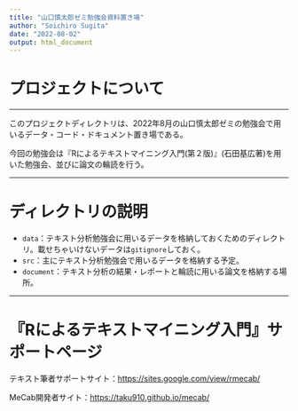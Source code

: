 ```yaml
---
title: "山口慎太郎ゼミ勉強会資料置き場"
author: "Soichiro Sugita"
date: "2022-08-02"
output: html_document
---
```


# プロジェクトについて

___

このプロジェクトディレクトリは、2022年8月の山口慎太郎ゼミの勉強会で用いるデータ・コード・ドキュメント置き場である。

今回の勉強会は『Rによるテキストマイニング入門(第２版)』(石田基広著)を用いた勉強会、並びに論文の輪読を行う。

___

# ディレクトリの説明

- `data`：テキスト分析勉強会に用いるデータを格納しておくためのディレクトリ。載せちゃいけないデータは`gitignore`しておく。
- `src`：主にテキスト分析勉強会で用いるデータを格納する予定。
- `document`：テキスト分析の結果・レポートと輪読に用いる論文を格納する場所。

___

# 『Rによるテキストマイニング入門』サポートページ

テキスト筆者サポートサイト：https://sites.google.com/view/rmecab/

MeCab開発者サイト：https://taku910.github.io/mecab/









